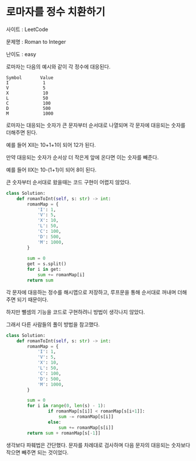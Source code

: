 # 로마자를 정수 치환하기

사이트 : LeetCode

문제명 : Roman to Integer

난이도 : easy

로마자는 다음의 예시와 같이 각 정수에 대응된다.

```
Symbol       Value
I             1
V             5
X             10
L             50
C             100
D             500
M             1000
```

로마자는 대응되는 숫자가 큰 문자부터 순서대로 나열되며 각 문자에 대응되는 숫자를 더해주면 된다.

예를 들어 XII는 10+1+1이 되어 12가 된다.

만약 대응되는 숫자가 순서상 더 작은게 앞에 온다면 이는 숫자를 빼준다.

예를 들어 IIX는 10-(1+1)이 되어 8이 된다.

큰 숫자부터 순서대로 왔을때는 코드 구현이 어렵지 않았다.

```python
class Solution:
    def romanToInt(self, s: str) -> int:
        romanMap = {
            'I': 1,
            'V': 5,
            'X': 10,
            'L': 50,
            'C': 100,
            'D': 500,
            'M': 1000,
        }
        
        sum = 0
        get = s.split()
        for i in get:
            sum += romanMap[i]
        return sum
```

각 문자에 대응하는 정수를 해시맵으로 저장하고, 루프문을 통해 순서대로 꺼내며 더해주면 되기 때문이다.

하지만 뺄셈의 기능을 코드로 구현하려니 방법이 생각나지 않았다.

그래서 다른 사람들의 풀이 방법을 참고했다.

```python
class Solution:
    def romanToInt(self, s: str) -> int:
        romanMap = {
            'I': 1,
            'V': 5,
            'X': 10,
            'L': 50,
            'C': 100,
            'D': 500,
            'M': 1000,
        }

        sum = 0
        for i in range(0, len(s) - 1):
                if romanMap[s[i]] < romanMap[s[i+1]]:
                    sum -= romanMap[s[i]]
                else:
                    sum += romanMap[s[i]]
        return sum + romanMap[s[-1]]
```

생각보다 파훼법은 간단했다. 문자를 차례대로 검사하며 다음 문자의 대응되는 숫자보다 작으면 빼주면 되는 것이었다.
